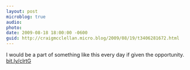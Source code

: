 ```yaml
---
layout: post
microblog: true
audio: 
photo: 
date: 2009-08-18 18:00:00 -0600
guid: http://craigmcclellan.micro.blog/2009/08/19/t3406281672.html
---
```

I would be a part of something like this every day if given the opportunity. [bit.ly/clrtG](http://bit.ly/clrtG)
